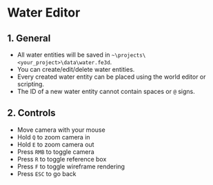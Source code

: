 # Water Editor

## 1. General

- All water entities will be saved in `~\projects\<your_project>\data\water.fe3d`.
- You can create/edit/delete water entities.
- Every created water entity can be placed using the world editor or scripting.
- The ID of a new water entity cannot contain spaces or `@` signs.

## 2. Controls

- Move camera with your mouse
- Hold `Q` to zoom camera in
- Hold `E` to zoom camera out
- Press `RMB` to toggle camera
- Press `R` to toggle reference box
- Press `F` to toggle wireframe rendering
- Press `ESC` to go back
